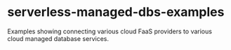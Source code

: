 # serverless-managed-dbs-examples

Examples showing connecting various cloud FaaS providers to various cloud managed database services.
